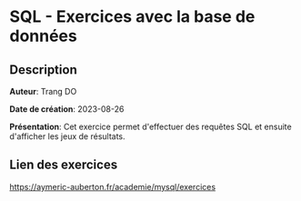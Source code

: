 # SQL - Exercices avec la base de données

## Description
__Auteur__: Trang DO

__Date de création__: 2023-08-26

__Présentation__: Cet exercice permet d'effectuer des requêtes SQL et ensuite d'afficher les jeux de résultats.

## Lien des exercices
https://aymeric-auberton.fr/academie/mysql/exercices
